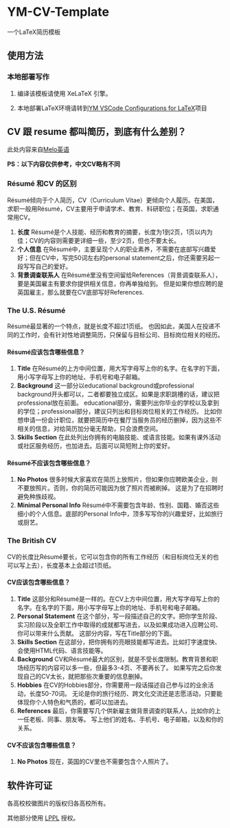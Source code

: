 <!--
 *  =======================================================================
 *  ····Y88b···d88P················888b·····d888·d8b·······················
 *  ·····Y88b·d88P·················8888b···d8888·Y8P·······················
 *  ······Y88o88P··················88888b·d88888···························
 *  ·······Y888P··8888b···88888b···888Y88888P888·888·88888b·····d88b·······
 *  ········888······"88b·888·"88b·888·Y888P·888·888·888·"88b·d88P"88b·····
 *  ········888···d888888·888··888·888··Y8P··888·888·888··888·888··888·····
 *  ········888··888··888·888··888·888···"···888·888·888··888·Y88b·888·····
 *  ········888··"Y888888·888··888·888·······888·888·888··888··"Y88888·····
 *  ·······························································888·····
 *  ··························································Y8b·d88P·····
 *  ···························································"Y88P"······
 *  =======================================================================
 * 
 *  -----------------------------------------------------------------------
 * Author       : 焱铭
 * Date         : 2023-08-19 21:10:07 +0800
 * LastEditTime : 2023-08-19 21:46:49 +0800
 * Github       : https://github.com/YanMing-lxb/
 * FilePath     : \YM-CV-Template\README.md
 * Description  : 
 *  -----------------------------------------------------------------------
 -->

# YM-CV-Template
一个LaTeX简历模板

## 使用方法

### 本地部署写作

1. 编译该模板请使用 XeLaTeX 引擎。

2. 本地部署LaTeX环境请转到[YM VSCode Configurations for LaTeX](https://github.com/YanMing-lxb/YM-VSCode-Configurations-for-LaTeX)项目

## CV 跟 resume 都叫简历，到底有什么差别？
此处内容来自[Melo英语](https://baijiahao.baidu.com/s?id=1764966539792172816&wfr=spider&for=pc)

**PS：以下内容仅供参考，中文CV略有不同**

### Résumé 和CV 的区别
Résumé倾向于个人简历，CV（Curriculum Vitae）更倾向个人履历。在美国，求职一般用Résumé，CV主要用于申请学术、教育、科研职位；在英国，求职通常用CV。
1. **长度**
Résumé是个人技能、经历和教育的摘要，长度为1到2页，1页以内为佳；CV的内容则需要更详细一些，至少2页，但也不要太长。
2. **个人信息**
在Résumé中，主要呈现个人的职业素养，不需要在底部写兴趣爱好；但在CV中，写完50词左右的personal statement之后，你还需要另起一段写写自己的爱好。
3. **背景调查联系人**
在Résumé里没有空间留给References（背景调查联系人），要是美国雇主有要求你提供相关信息，你再单独给到。
但是如果你想应聘的是英国雇主，那么就要在CV底部写好References.

### The U.S. Résumé
Résumé最显著的一个特点，就是长度不超过1页纸。
也因如此，美国人在投递不同的工作时，会有针对性地调整简历，只保留与目标公司、目标岗位相关的经历。

#### Résumé应该包含哪些信息？
1. **Title**
在Résumé的上方中间位置，用大写字母写上你的名字。在名字的下面，用小写字母写上你的地址、手机号和电子邮箱。
2. **Background**
这一部分以educational background或professional background开头都可以，二者都要独立成区。如果是求职跳槽的话，建议把professional放在前面。
educational部分，需要列出你毕业的学校以及拿到的学位；professional部分，建议只列出和目标岗位相关的工作经历。
比如你想申请一份会计职位，就要把简历中在餐厅当服务员的经历删掉，因为这些不相关的信息，对给简历加分毫无帮助，只会浪费空间。
3. **Skills Section**
在此处列出你拥有的电脑技能、或语言技能。如果有课外活动或社区服务经历，也加进去。后面可以简短附上你的爱好。

#### Résumé不应该包含哪些信息？
1. **No Photos**
很多时候大家喜欢在简历上放照片，但如果你应聘欧美企业，则不要放照片。否则，你的简历可能因为放了照片而被刷掉。
这是为了在招聘时避免种族歧视。
2. **Minimal Personal Info**
Résumé中不需要包含年龄、性别、国籍、婚否这些细小的个人信息。底部的Personal Info中，顶多写写你的兴趣爱好，比如旅行或厨艺。

### The British CV
CV的长度比Résumé要长，它可以包含你的所有工作经历（和目标岗位无关的也可以写上去），长度基本上会超过1页纸。

#### CV应该包含哪些信息？
1. **Title**
这部分和Résumé是一样的。在CV上方中间位置，用大写字母写上你的名字。在名字的下面，用小写字母写上你的地址、手机号和电子邮箱。
2. **Personal Statement**
在这个部分，写一段描述自己的文字。把你学生阶段、实习阶段以及全职工作中取得的成就都写进去，以及如果成功进入应聘公司、你可以带来什么贡献。
这部分内容，写在Title部分的下面。
3. **Skills Section**
在这部分，把你拥有的亮眼技能都写进去。比如打字速度快、会使用HTML代码、语言技能等。
4. **Background**
CV和Résumé最大的区别，就是不受长度限制。教育背景和职场经历写的内容可以多一些，但最多3-4页、不要再长了。
如果写完之后你发现自己的CV太长，就把那些次重要的信息删掉。
5. **Hobbies**
在CV的Hobbies部分，你需要用一段话描述自己参与过的业余活动，长度50-70词。
无论是你的旅行经历、跨文化交流还是志愿活动，只要能体现你个人特色和气质的，都可以加进去。
6. **References**
最后，你需要写几个供新雇主做背景调查的联系人，比如你的上一任老板、同事、朋友等。
写上他们的姓名、手机号、电子邮箱，以及和你的关系。

#### CV不应该包含哪些信息？
1. **No Photos**
现在，英国的CV里也不需要包含个人照片了。

## 软件许可证
各高校校徽图片的版权归各高校所有。

其他部分使用 [LPPL](https://www.latex-project.org/lppl/) 授权。

